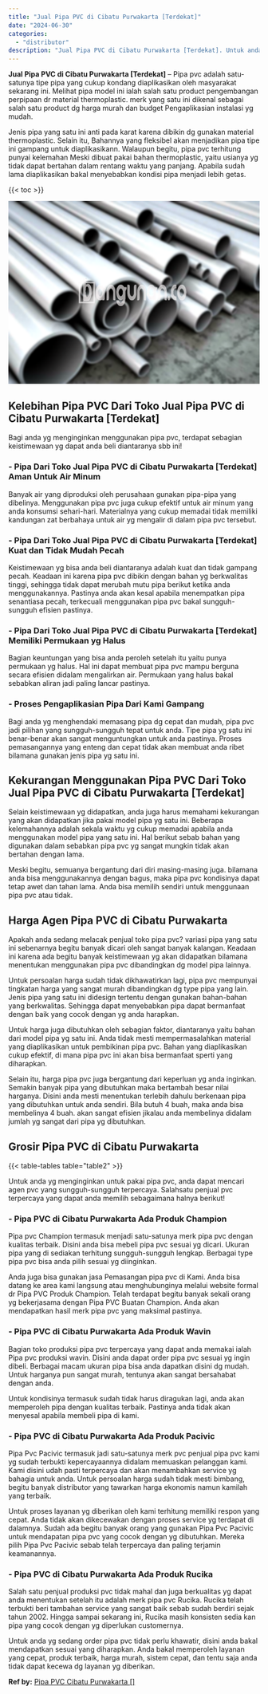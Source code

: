 ```yaml
---
title: "Jual Pipa PVC di Cibatu Purwakarta [Terdekat]"
date: "2024-06-30"
categories: 
  - "distributor"
description: "Jual Pipa PVC di Cibatu Purwakarta [Terdekat]. Untuk anda yg sedang order pipa pvc tidak perlu khawatir, disini anda bakal mendapatkan sesuai yang diharapkan..."
---
```


**Jual Pipa PVC di Cibatu Purwakarta \[Terdekat\]** – Pipa pvc adalah satu-satunya tipe pipa yang cukup kondang diaplikasikan oleh masyarakat sekarang ini. Melihat pipa model ini ialah salah satu product pengembangan perpipaan dr material thermoplastic. merk yang satu ini dikenal sebagai salah satu product dg harga murah dan budget Pengaplikasian instalasi yg mudah.

Jenis pipa yang satu ini anti pada karat karena dibikin dg gunakan material thermoplastic. Selain itu, Bahannya yang fleksibel akan menjadikan pipa tipe ini gampang untuk diaplikasikann. Walaupun begitu, pipa pvc terhitung punyai kelemahan Meski dibuat pakai bahan thermoplastic, yaitu usianya yg tidak dapat bertahan dalam rentang waktu yang panjang. Apabila sudah lama diaplikasikan bakal menyebabkan kondisi pipa menjadi lebih getas.

{{< toc >}}

![Jual Pipa PVC di Cibatu Purwakarta [Terdekat]](/images/jaul-pipa-pvc-48.png)

## Kelebihan Pipa PVC Dari Toko Jual Pipa PVC di Cibatu Purwakarta \[Terdekat\]

Bagi anda yg menginginkan menggunakan pipa pvc, terdapat sebagian keistimewaan yg dapat anda beli diantaranya sbb ini!

### \- Pipa Dari Toko Jual Pipa PVC di Cibatu Purwakarta \[Terdekat\] Aman Untuk Air Minum

Banyak air yang diproduksi oleh perusahaan gunakan pipa-pipa yang dibelinya. Menggunakan pipa pvc juga cukup efektif untuk air minum yang anda konsumsi sehari-hari. Materialnya yang cukup memadai tidak memiliki kandungan zat berbahaya untuk air yg mengalir di dalam pipa pvc tersebut.

### \- Pipa Dari Toko Jual Pipa PVC di Cibatu Purwakarta \[Terdekat\] Kuat dan Tidak Mudah Pecah

Keistimewaan yg bisa anda beli diantaranya adalah kuat dan tidak gampang pecah. Keadaan ini karena pipa pvc dibikin dengan bahan yg berkwalitas tinggi, sehingga tidak dapat merubah mutu pipa berikut ketika anda menggunakannya. Pastinya anda akan kesal apabila menempatkan pipa senantiasa pecah, terkecuali menggunakan pipa pvc bakal sungguh-sungguh efisien pastinya.

### \- Pipa Dari Toko Jual Pipa PVC di Cibatu Purwakarta \[Terdekat\] Memiliki Permukaan yg Halus

Bagian keuntungan yang bisa anda peroleh setelah itu yaitu punya permukaan yg halus. Hal ini dapat membuat pipa pvc mampu berguna secara efisien didalam mengalirkan air. Permukaan yang halus bakal sebabkan aliran jadi paling lancar pastinya.

### \- Proses Pengaplikasian Pipa Dari Kami Gampang

Bagi anda yg menghendaki memasang pipa dg cepat dan mudah, pipa pvc jadi pilihan yang sungguh-sungguh tepat untuk anda. Tipe pipa yg satu ini benar-benar akan sangat menguntungkan untuk anda pastinya. Proses pemasangannya yang enteng dan cepat tidak akan membuat anda ribet bilamana gunakan jenis pipa yg satu ini.

## Kekurangan Menggunakan Pipa PVC Dari Toko Jual Pipa PVC di Cibatu Purwakarta \[Terdekat\]

Selain keistimewaan yg didapatkan, anda juga harus memahami kekurangan yang akan didapatkan jika pakai model pipa yg satu ini. Beberapa kelemahannya adalah sekala waktu yg cukup memadai apabila anda menggunakan model pipa yang satu ini. Hal berikut sebab bahan yang digunakan dalam sebabkan pipa pvc yg sangat mungkin tidak akan bertahan dengan lama.

Meski begitu, semuanya bergantung dari diri masing-masing juga. bilamana anda bisa menggunakannya dengan bagus, maka pipa pvc kondisinya dapat tetap awet dan tahan lama. Anda bisa memilih sendiri untuk menggunaan pipa pvc atau tidak.

## Harga Agen Pipa PVC di Cibatu Purwakarta

Apakah anda sedang melacak penjual toko pipa pvc? variasi pipa yang satu ini sebenarnya begitu banyak dicari oleh sangat banyak kalangan. Keadaan ini karena ada begitu banyak keistimewaan yg akan didapatkan bilamana menentukan menggunakan pipa pvc dibandingkan dg model pipa lainnya.

Untuk persoalan harga sudah tidak dikhawatirkan lagi, pipa pvc mempunyai tingkatan harga yang sangat murah dibandingkan dg type pipa yang lain. Jenis pipa yang satu ini didesign tertentu dengan gunakan bahan-bahan yang berkwalitas. Sehingga dapat menyebabkan pipa dapat bermanfaat dengan baik yang cocok dengan yg anda harapkan.

Untuk harga juga dibutuhkan oleh sebagian faktor, diantaranya yaitu bahan dari model pipa yg satu ini. Anda tidak mesti mempermasalahkan material yang diaplikasikan untuk pembikinan pipa pvc. Bahan yang diaplikasikan cukup efektif, di mana pipa pvc ini akan bisa bermanfaat sperti yang diharapkan.

Selain itu, harga pipa pvc juga bergantung dari keperluan yg anda inginkan. Semakin banyak pipa yang dibutuhkan maka bertambah besar nilai harganya. Disini anda mesti menentukan terlebih dahulu berkenaan pipa yang dibutuhkan untuk anda sendiri. Bila butuh 4 buah, maka anda bisa membelinya 4 buah. akan sangat efisien jikalau anda membelinya didalam jumlah yg sangat dari pipa yg dibutuhkan.

## Grosir Pipa PVC di Cibatu Purwakarta

{{< table-tables table="table2" >}}

Untuk anda yg menginginkan untuk pakai pipa pvc, anda dapat mencari agen pvc yang sungguh-sungguh terpercaya. Salahsatu penjual pvc terpercaya yang dapat anda memilih sebagaimana halnya berikut!

### \- Pipa PVC di Cibatu Purwakarta Ada Produk Champion

Pipa pvc Champion termasuk menjadi satu-satunya merk pipa pvc dengan kualitas terbaik. Disini anda bisa mebeli pipa pvc sesuai yg dicari. Ukuran pipa yang di sediakan terhitung sungguh-sungguh lengkap. Berbagai type pipa pvc bisa anda pilih sesuai yg diinginkan.

Anda juga bisa gunakan jasa Pemasangan pipa pvc di Kami. Anda bisa datang ke area kami langsung atau menghubunginya melalui website formal dr Pipa PVC Produk Champion. Telah terdapat begitu banyak sekali orang yg bekerjasama dengan Pipa PVC Buatan Champion. Anda akan mendapatkan hasil merk pipa pvc yang maksimal pastinya.

### \- Pipa PVC di Cibatu Purwakarta Ada Produk Wavin

Bagian toko produksi pipa pvc terpercaya yang dapat anda memakai ialah Pipa pvc produksi wavin. Disini anda dapat order pipa pvc sesuai yg ingin dibeli. Berbagai macam ukuran pipa bisa anda dapatkan disini dg mudah. Untuk harganya pun sangat murah, tentunya akan sangat bersahabat dengan anda.

Untuk kondisinya termasuk sudah tidak harus diragukan lagi, anda akan memperoleh pipa dengan kualitas terbaik. Pastinya anda tidak akan menyesal apabila membeli pipa di kami.

### \- Pipa PVC di Cibatu Purwakarta Ada Produk Pacivic

Pipa Pvc Pacivic termasuk jadi satu-satunya merk pvc penjual pipa pvc kami yg sudah terbukti kepercayaannya didalam memuaskan pelanggan kami. Kami disini udah pasti terpercaya dan akan menambahkan service yg bahagia untuk anda. Untuk persoalan harga sudah tidak mesti bimbang, begitu banyak distributor yang tawarkan harga ekonomis namun kamilah yang terbaik.

Untuk proses layanan yg diberikan oleh kami terhitung memiliki respon yang cepat. Anda tidak akan dikecewakan dengan proses service yg terdapat di dalamnya. Sudah ada begitu banyak orang yang gunakan Pipa Pvc Pacivic untuk mendapatan pipa pvc yang cocok dengan yg dibutuhkan. Mereka pilih Pipa Pvc Pacivic sebab telah terpercaya dan paling terjamin keamanannya.

### \- Pipa PVC di Cibatu Purwakarta Ada Produk Rucika

Salah satu penjual produksi pvc tidak mahal dan juga berkualitas yg dapat anda menentukan setelah itu adalah merk pipa pvc Rucika. Rucika telah terbukti beri tambahan service yang sangat baik sebab sudah berdiri sejak tahun 2002. Hingga sampai sekarang ini, Rucika masih konsisten sedia kan pipa yang cocok dengan yg diperlukan customernya.

Untuk anda yg sedang order pipa pvc tidak perlu khawatir, disini anda bakal mendapatkan sesuai yang diharapkan. Anda bakal memperoleh layanan yang cepat, produk terbaik, harga murah, sistem cepat, dan tentu saja anda tidak dapat kecewa dg layanan yg diberikan.

**Ref by:** [Pipa PVC Cibatu Purwakarta []](https://id.wikipedia.org/wiki/Pipa)
